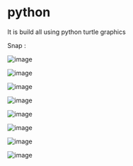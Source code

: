 # python

It is build all using python turtle graphics

Snap :

![image](https://user-images.githubusercontent.com/75311454/216947027-3a5fda75-79b8-4f89-a009-58afee7ff631.png)

![image](https://user-images.githubusercontent.com/75311454/216946811-1c0a8c13-9e6a-4fa4-9793-486682cae17d.png)

![image](https://user-images.githubusercontent.com/75311454/216948399-aab635a7-9f9b-4891-9b0b-862ac3726e29.png)

![image](https://user-images.githubusercontent.com/75311454/216949686-6ba83a9d-620c-411a-96db-4d9c31d89c4f.png)

![image](https://user-images.githubusercontent.com/75311454/217010763-cdc7459e-15b3-4f00-a24f-6b287ff5dcc8.png)

![image](https://user-images.githubusercontent.com/75311454/217016215-c3a607b2-f6d4-44f8-9f7b-37f1a68ade2d.png)

![image](https://user-images.githubusercontent.com/75311454/217018611-db927480-9fd5-482a-9852-8404ed159047.png)

![image](https://user-images.githubusercontent.com/75311454/217170201-4985dfe3-f279-4f0a-b877-d6298b84f7ef.png)

